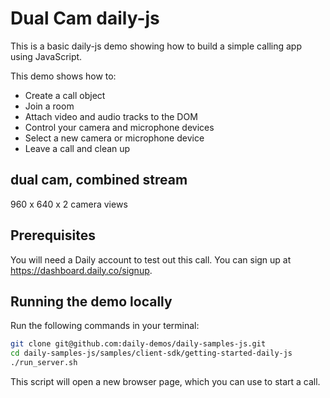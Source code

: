 # Dual Cam daily-js

This is a basic daily-js demo showing how to build a simple calling app using JavaScript.

This demo shows how to:

- Create a call object
- Join a room
- Attach video and audio tracks to the DOM
- Control your camera and microphone devices
- Select a new camera or microphone device
- Leave a call and clean up
## dual cam, combined stream
 960 x 640 x 2 camera views

## Prerequisites

You will need a Daily account to test out this call. You can sign up at https://dashboard.daily.co/signup.

## Running the demo locally

Run the following commands in your terminal:

```bash
git clone git@github.com:daily-demos/daily-samples-js.git
cd daily-samples-js/samples/client-sdk/getting-started-daily-js
./run_server.sh
```

This script will open a new browser page, which you can use to start a call.
